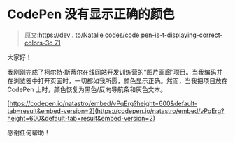 # CodePen 没有显示正确的颜色

> 原文:[https://dev . to/Natalie codes/code pen-is-t-displaying-correct-colors-3o 71](https://dev.to/nataliecodes/codepen-isn-t-displaying-correct-colors-3o71)

大家好！

我刚刚完成了柯尔特·斯蒂尔在线网站开发训练营的“图片画廊”项目。当我编码并在浏览器中打开页面时，一切都如我所愿，颜色显示正确。然而，当我把项目放在 CodePen 上时，颜色恢复为黑色/反向导航条和灰色文本。

[https://codepen.io/natastro/embed/vPqErg?height=600&default-tab=result&embed-version=2](https://codepen.io/natastro/embed/vPqErg?height=600&default-tab=result&embed-version=2)

感谢任何帮助！